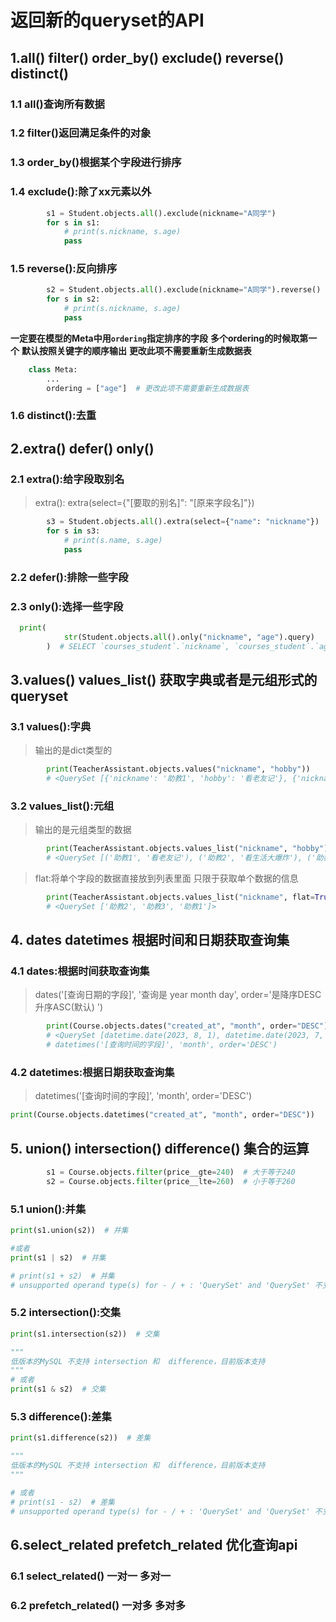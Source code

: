 # 返回新的queryset的API
## 1.all()  filter()  order_by()  exclude()  reverse() distinct()

### 1.1 all()查询所有数据

### 1.2 filter()返回满足条件的对象

### 1.3 order_by()根据某个字段进行排序

### 1.4 exclude():除了xx元素以外
```python
        s1 = Student.objects.all().exclude(nickname="A同学")
        for s in s1:
            # print(s.nickname, s.age)
            pass
```
### 1.5 reverse():反向排序
```python
        s2 = Student.objects.all().exclude(nickname="A同学").reverse()
        for s in s2:
            # print(s.nickname, s.age)
            pass
```

**一定要在模型的Meta中用`ordering`指定排序的字段**
**多个ordering的时候取第一个**
**默认按照关键字的顺序输出**
**更改此项不需要重新生成数据表**
```python
    class Meta:
        ...
        ordering = ["age"]  # 更改此项不需要重新生成数据表
```

### 1.6 distinct():去重

## 2.extra()   defer()   only()

### 2.1 extra():给字段取别名
> extra(): extra(select={"[要取的别名]": "[原来字段名]"})
```python
        s3 = Student.objects.all().extra(select={"name": "nickname"})
        for s in s3:
            # print(s.name, s.age)
            pass

```

### 2.2 defer():排除一些字段

### 2.3 only():选择一些字段
```python
  print(
            str(Student.objects.all().only("nickname", "age").query)
        )  # SELECT `courses_student`.`nickname`, `courses_student`.`age` FROM `courses_student` ORDER BY `courses_student`.`age` ASC
```


## 3.values() values_list()  获取字典或者是元组形式的queryset

### 3.1 values():字典
> 输出的是dict类型的
```python
        print(TeacherAssistant.objects.values("nickname", "hobby"))
        # <QuerySet [{'nickname': '助教1', 'hobby': '看老友记'}, {'nickname': '助教2', 'hobby': '看生活大爆炸'}, {'nickname': '助教3', 'hobby': '看小鲤鱼历险记'}]>
```

### 3.2 values_list():元组
> 输出的是元组类型的数据
```python
        print(TeacherAssistant.objects.values_list("nickname", "hobby"))
        # <QuerySet [('助教1', '看老友记'), ('助教2', '看生活大爆炸'), ('助教3', '看小鲤鱼历险记')]>
```

> flat:将单个字段的数据直接放到列表里面  只限于获取单个数据的信息
```python
        print(TeacherAssistant.objects.values_list("nickname", flat=True))
        # <QuerySet ['助教2', '助教3', '助教1']>
```

## 4. dates  datetimes 根据时间和日期获取查询集

### 4.1 dates:根据时间获取查询集
> dates('[查询日期的字段]', '查询是 year month day', order='是降序DESC 升序ASC(默认) ')

```python
        print(Course.objects.dates("created_at", "month", order="DESC"))
        # <QuerySet [datetime.date(2023, 8, 1), datetime.date(2023, 7, 1), datetime.date(2023, 6, 1)]>
        # datetimes('[查询时间的字段]', 'month', order='DESC')
```

### 4.2 datetimes:根据日期获取查询集
> datetimes('[查询时间的字段]', 'month', order='DESC')

```python
print(Course.objects.datetimes("created_at", "month", order="DESC"))
```

## 5. union()   intersection()   difference()  集合的运算
```python
        s1 = Course.objects.filter(price__gte=240)  # 大于等于240
        s2 = Course.objects.filter(price__lte=260)  # 小于等于260
```

### 5.1 union():并集
```python
print(s1.union(s2))  # 并集

#或者
print(s1 | s2)  # 并集

# print(s1 + s2)  # 并集
# unsupported operand type(s) for - / + : 'QuerySet' and 'QuerySet' 不支
```

### 5.2 intersection():交集
```python
print(s1.intersection(s2))  # 交集

"""
低版本的MySQL 不支持 intersection 和  difference，目前版本支持
"""
# 或者
print(s1 & s2)  # 交集

```

### 5.3 difference():差集
```python
print(s1.difference(s2))  # 差集

"""
低版本的MySQL 不支持 intersection 和  difference，目前版本支持
"""

# 或者
# print(s1 - s2)  # 差集
# unsupported operand type(s) for - / + : 'QuerySet' and 'QuerySet' 不支持
```

## 6.select_related prefetch_related 优化查询api 

### 6.1 select_related() 一对一 多对一

### 6.2 prefetch_related() 一对多 多对多



